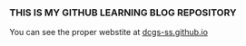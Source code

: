 ### THIS IS MY GITHUB LEARNING BLOG REPOSITORY

You can see the proper webstite at [dcgs-ss.github.io](dcgs-ss.github.io)
